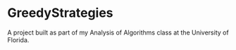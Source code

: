 # GreedyStrategies

A project built as part of my Analysis of Algorithms class at the University of Florida. 
